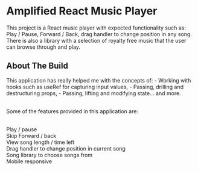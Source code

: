 # Amplified React Music Player

This project is a React music player with expected functionality such as: Play / Pause, Forward / Back, drag handler to change position in any song. There is also a library with a selection of royalty free music that the user can browse through and play.

## About The Build

This application has really helped me with the concepts of: - Working with hooks such as useRef for capturing input values, - Passing, drilling and destructuring props, - Passing, lifting and modifying state... and more. <br /> 

<br />
Some of the features provided in this application are:
<br /><br />

Play / pause <br />
Skip Forward / back <br />
View song length / time left <br />
Drag handler to change position in current song <br />
Song library to choose songs from <br />
Mobile responsive

